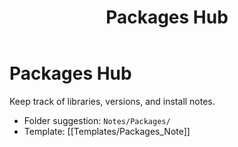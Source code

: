 ﻿---
title: "Packages Hub"
tags: [hub, packages]
cssclass: simple-note
---

# Packages Hub

Keep track of libraries, versions, and install notes.

- Folder suggestion: `Notes/Packages/`
- Template: [[Templates/Packages_Note]]
